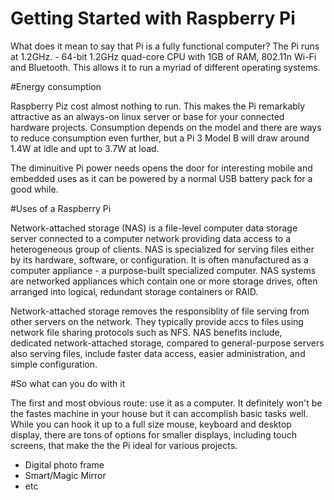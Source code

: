 # Getting Started with Raspberry Pi 

What does it mean to say that Pi is a fully functional computer? The Pi runs at 1.2GHz. - 64-bit 1.2GHz quad-core CPU with 1GB of RAM, 802.11n Wi-Fi and Bluetooth. This allows it to run a myriad of different operating systems. 

#Energy consumption

Raspberry Piz cost almost nothing to run. This makes the Pi remarkably attractive as an always-on linux server or base for your connected hardware projects. Consumption depends on the model and there are ways to reduce consumption even further, but a Pi 3 Model B will draw around 1.4W at idle and upt to 3.7W at load. 

The diminuitive Pi power needs opens the door for interesting mobile and embedded uses as it can be powered by a normal USB battery pack for a good while. 

#Uses of a Raspberry Pi

Network-attached storage (NAS) is a file-level computer data storage server connected to a computer network providing data access to a heterogeneous group of clients. NAS is specialized for serving files either by its hardware, software, or configuration. It is often manufactured as a computer appliance - a purpose-built specialized computer. NAS systems are networked appliances which contain one or more storage drives, often arranged into logical, redundant storage containers or RAID. 

Network-attached storage removes the responsiblity of file serving from other servers on the network. They typically provide accs to files using network file sharing protocols such as NFS. NAS benefits include, dedicated network-attached storage, compared to general-purpose servers also serving files, include faster data access, easier administration, and simple configuration. 

#So what can you do with it

The first and most obvious route: use it as a computer. It definitely won't be the fastes machine in your house but it can accomplish basic tasks well. While you can hook it up to a full size mouse, keyboard and desktop display, there are tons of options for smaller displays, including touch screens, that make the the Pi ideal for various projects. 
  - Digital photo frame
  - Smart/Magic Mirror
  - etc
